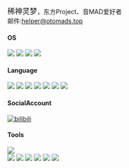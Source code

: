 <big>稀神灵梦</big>，东方Project、音MAD爱好者<br>
邮件:helper@otomads.top
#### OS
[![](https://img.shields.io/badge/Windows-10-0078d4?style=flat-square&logo=microsoft&logoColor=white&labelColor=0078d4)](https://www.microsoft.com/windows/get-windows-11)
[![](https://img.shields.io/badge/Windows-11-0078d4?style=flat-square&logo=microsoft&logoColor=white&labelColor=0078d4)](https://www.microsoft.com/windows/get-windows-11)
[![](https://img.shields.io/badge/-Linux-FCC624?style=flat-square&logo=linux&logoColor=black)](https://www.linuxfoundation.org/)
[![](https://img.shields.io/badge/-Android-3DDC84?style=flat-square&logo=android&logoColor=white)](https://developer.android.google.cn/)

#### Language
[![](https://img.shields.io/badge/-JAVA-red?style=flat-square&logo=JAVA&logoColor=white)](https://www.java.com/)
[![](https://img.shields.io/badge/-HTML-E34F26?style=flat-square&logo=html5&logoColor=white)](https://www.w3.org/html/)
[![](https://img.shields.io/badge/-SVG-FFB13B?style=flat-square&logo=svg&logoColor=black)](https://www.w3.org/Graphics/SVG/)
[![](https://img.shields.io/badge/-CSS-1572B6?style=flat-square&logo=css3&logoColor=white)](https://www.w3.org/Style/CSS/)
[![](https://img.shields.io/badge/-JavaScript-F7DF1E?style=flat-square&logo=javascript&logoColor=black)](https://www.javascript.com/)
[![](https://img.shields.io/badge/-TypeScript-3178C6?style=flat-square&logo=typescript&logoColor=white)](https://www.typescriptlang.org/)
[![](https://img.shields.io/badge/-PHP-777BB4?style=flat-square&logo=php&logoColor=white)](https://www.php.net/)


#### SocialAccount
[![bilibili](https://img.shields.io/badge/稀神灵梦-FB7299.svg?style=for-the-badge&logo=Bilibili&logoColor=white)](https://space.bilibili.com/158597454)

#### Tools
[![](https://img.shields.io/badge/-Adobe%20Creative%20Cloud-DA1F26?style=for-the-badge&logo=adobecreativecloud)](https://www.adobe.com/creativecloud.html)<br />
[![](https://img.shields.io/badge/-IntelliJ%20IDEA%20-red?style=flat-square&logo=IDEA&logoColor=white)](https://www.jetbrains.com/idea/)
[![](https://img.shields.io/badge/-Vegas%20Pro%2018.0-31A8FF?style=flat-square&logo=vv&logoColor=white)](https://www.vegascreativesoftware.com/us/vegas-pro/)
[![](https://img.shields.io/badge/-FL%20Studio%2020-orange?style=flat-square&logo=FL&logoColor=white)](https://www.flstudiochina.com/)
[![](https://img.shields.io/badge/-Photoshop-31A8FF?style=flat-square&logo=adobephotoshop&logoColor=white)](https://www.adobe.com/products/photoshop.html)
[![](https://img.shields.io/badge/-Premiere%20Pro-9999FF?style=flat-square&logo=adobepremierepro&logoColor=white)](https://www.adobe.com/products/premiere.html)
[![](https://img.shields.io/badge/-After%20Effects-9999FF?style=flat-square&logo=adobeaftereffects&logoColor=white)](https://www.adobe.com/products/aftereffects.html)
